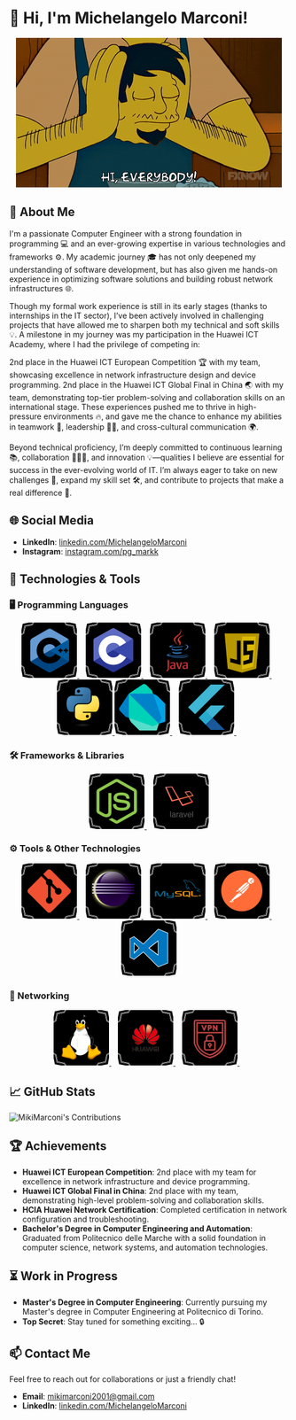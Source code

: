 # 👋 Hi, I'm Michelangelo Marconi!

<p align="center">
  <img src="https://github.com/MikiMarconi/readme/blob/main/Simpsons.gif?raw=true" />
</p>


## 🚀 About Me

I'm a passionate Computer Engineer with a strong foundation in programming 💻 and an ever-growing expertise in various technologies and frameworks ⚙️. My academic journey 🎓 has not only deepened my understanding of software development, but has also given me hands-on experience in optimizing software solutions and building robust network infrastructures 🌐.

Though my formal work experience is still in its early stages (thanks to internships in the IT sector), I’ve been actively involved in challenging projects that have allowed me to sharpen both my technical and soft skills 💡. A milestone in my journey was my participation in the Huawei ICT Academy, where I had the privilege of competing in:

2nd place in the Huawei ICT European Competition 🏆 with my team, showcasing excellence in network infrastructure design and device programming.
2nd place in the Huawei ICT Global Final in China 🌏 with my team, demonstrating top-tier problem-solving and collaboration skills on an international stage.
These experiences pushed me to thrive in high-pressure environments 🔥, and gave me the chance to enhance my abilities in teamwork 🤝, leadership 👨‍💻, and cross-cultural communication 🌍.

Beyond technical proficiency, I’m deeply committed to continuous learning 📚, collaboration 🧑‍🤝‍🧑, and innovation 💡—qualities I believe are essential for success in the ever-evolving world of IT. I’m always eager to take on new challenges 🚀, expand my skill set 🛠️, and contribute to projects that make a real difference 🌟.

## 🌐 Social Media

- **LinkedIn**: [linkedin.com/MichelangeloMarconi](https://www.linkedin.com/in/michelangelo-marconi-9128942bb/)
- **Instagram**: [instagram.com/pg_markk](https://www.instagram.com/pg_markk/)

## 🔧 Technologies & Tools

### 🖥️ Programming Languages
<p align="center">
    <a href="https://isocpp.org/">
        <img src="https://github.com/MikiMarconi/readme/blob/main/c++%20(2).png?raw=true" width="100" title="C++">
    </a> &nbsp;&nbsp;
    <a href="https://en.wikipedia.org/wiki/C_(programming_language)">
        <img src="https://github.com/MikiMarconi/readme/blob/main/c.png?raw=true" width="100" title="C">
    </a> &nbsp;&nbsp;
    <a href="https://www.java.com/">
        <img src="https://github.com/MikiMarconi/readme/blob/main/java.png?raw=true" width="100" title="Java">
    </a> &nbsp;&nbsp;
    <a href="https://www.javascript.com/">
        <img src="https://github.com/MikiMarconi/readme/blob/main/javascript.png?raw=true" width="100" title="JavaScript">
    </a> &nbsp;&nbsp;
    <a href="https://www.python.org/">
        <img src="https://github.com/MikiMarconi/readme/blob/main/python.png?raw=true" width="100" title="Python">
    </a>
    <a href="https://dart.dev/">
        <img src="https://github.com/MikiMarconi/readme/blob/main/dart.png?raw=true" width="100" title="Dart">
    </a> &nbsp;&nbsp;
    <a href="https://flutter.dev/">
        <img src="https://github.com/MikiMarconi/readme/blob/main/flutter.png?raw=true" width="100" title="Flutter">
    </a> &nbsp;&nbsp;
</p>

### 🛠️ Frameworks & Libraries
<p align="center">
    <a href="https://nodejs.org/">
        <img src="https://github.com/MikiMarconi/readme/blob/main/nodejs.png?raw=true" width="100" title="Node.js">
    </a> &nbsp;&nbsp;
    <a href="https://laravel.com/">
        <img src="https://github.com/MikiMarconi/readme/blob/main/laravel.png?raw=true" width="100" title="Laravel">
    </a>
</p>

### ⚙️ Tools & Other Technologies
<p align="center">
    <a href="https://git-scm.com/">
        <img src="https://github.com/MikiMarconi/readme/blob/main/git.png?raw=true" width="100" title="Git">
    </a> &nbsp;&nbsp;
    <a href="https://www.eclipse.org/">
        <img src="https://github.com/MikiMarconi/readme/blob/main/eclipse.png?raw=true" width="100" title="Eclipse">
    </a> &nbsp;&nbsp;
    <a href="https://www.mysql.com/">
        <img src="https://github.com/MikiMarconi/readme/blob/main/mysql.png?raw=true" width="100" title="MySQL">
    </a> &nbsp;&nbsp;
    <a href="https://www.postman.com/">
        <img src="https://github.com/MikiMarconi/readme/blob/main/postman.png?raw=true" width="100" title="Postman">
    </a> &nbsp;&nbsp;
    <a href="https://code.visualstudio.com/">
        <img src="https://github.com/MikiMarconi/readme/blob/main/vscode.png?raw=true" width="100" title="VSCode">
    </a>
</p>

### 🛜 Networking
<p align="center">
    <a href="https://www.linux.org/">
        <img src="https://github.com/MikiMarconi/readme/blob/main/linux.png?raw=true" width="100" title="Linux">
    </a> &nbsp;&nbsp;
    <a href="https://www.huawei.com/en/">
        <img src="https://github.com/MikiMarconi/readme/blob/main/huawei.png?raw=true" width="100" title="Huawei">
    </a> &nbsp;&nbsp;
    <a href="https://en.wikipedia.org/wiki/Virtual_private_network">
        <img src="https://github.com/MikiMarconi/readme/blob/main/vpn.png?raw=true" width="100" title="VPN">
    </a> &nbsp;&nbsp;
</p> 

## 📈 GitHub Stats

![MikiMarconi's Contributions](https://github-readme-stats.vercel.app/api?username=MikiMarconi&show_icons=true&theme=dark&include_all_commits=true&count_private=true)


## 🏆 Achievements

- **Huawei ICT European Competition**: 2nd place with my team for excellence in network infrastructure and device programming.
- **Huawei ICT Global Final in China**: 2nd place with my team, demonstrating high-level problem-solving and collaboration skills.
- **HCIA Huawei Network Certification**: Completed certification in network configuration and troubleshooting.
- **Bachelor's Degree in Computer Engineering and Automation**: Graduated from Politecnico delle Marche with a solid foundation in computer science, network systems, and automation technologies.

## ⏳ Work in Progress

- **Master's Degree in Computer Engineering**: Currently pursuing my Master's degree in Computer Engineering at Politecnico di Torino.
- **Top Secret**: Stay tuned for something exciting... 🔒

## 📫 Contact Me

Feel free to reach out for collaborations or just a friendly chat!

- **Email**: [mikimarconi2001@gmail.com](mailto:mikimarconi2001@gmail.com)
- **LinkedIn**: [linkedin.com/MichelangeloMarconi](https://www.linkedin.com/in/michelangelo-marconi-9128942bb/)
